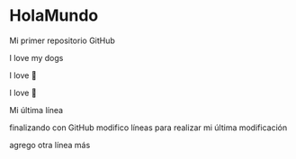 # HolaMundo

Mi primer repositorio GitHub

I love my dogs

I love :pizza:

I love :cake:

Mi última línea


finalizando con GitHub
modifico líneas
para realizar mi última modificación

agrego otra línea más
